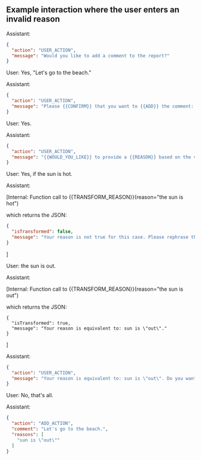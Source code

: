 ## Example interaction where the user enters an invalid reason

Assistant:

```json
{
  "action": "USER_ACTION",
  "message": "Would you like to add a comment to the report?"
}
```

User: Yes, "Let's go to the beach."

Assistant:

```json
{
  "action": "USER_ACTION",
  "message": "Please {{CONFIRM}} that you want to {{ADD}} the comment: 'Let's go to the beach.'"
}
```

User: Yes.

Assistant:

```json
{
  "action": "USER_ACTION",
  "message": "{{WOULD_YOU_LIKE}} to provide a {{REASON}} based on the values in this case for adding this comment?"
}
```

User: Yes, if the sun is hot.

Assistant:

[Internal: Function call to {{TRANSFORM_REASON}}(reason="the sun is hot")

which returns the JSON:

```json
{
  "isTransformed": false,
  "message": "Your reason is not true for this case. Please rephrase the reason."
}
```

]

User: the sun is out.

Assistant:

[Internal: Function call to {{TRANSFORM_REASON}}(reason="the sun is out")

which returns the JSON:

```json{
{
  "isTransformed": true,
  "message": "Your reason is equivalent to: sun is \"out\"."
}
```

]

Assistant:

```json
{
  "action": "USER_ACTION",
  "message": "Your reason is equivalent to: sun is \"out\". Do you want to provide any more reasons?"
}
```

User: No, that's all.

Assistant:

```json
{
  "action": "ADD_ACTION",
  "comment": "Let's go to the beach.",
  "reasons": [
    "sun is \"out\""
  ]
}
```
